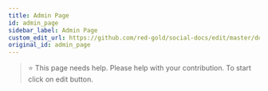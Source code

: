 ```yaml
---
title: Admin Page
id: admin_page
sidebar_label: Admin Page
custom_edit_url: https://github.com/red-gold/social-docs/edit/master/docs/reference/actions.md
original_id: admin_page
---
```



> ⭐️ This page needs help. Please help with your contribution. To start click on edit button.
